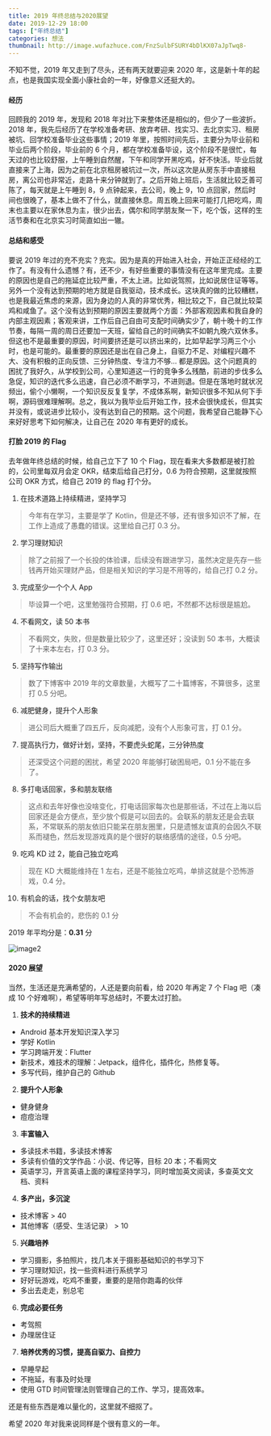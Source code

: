```yaml
---
title: 2019 年终总结与2020展望
date: 2019-12-29 18:00
tags: ["年终总结"]
categories: 想法
thumbnail: http://image.wufazhuce.com/FnzSulbFSURY4bDlKX07aJpTwq8-
---
```


不知不觉，2019 年又走到了尽头，还有两天就要迎来 2020 年，这是新十年的起点，也是我国实现全面小康社会的一年，好像意义还挺大的。

#### 经历

回顾我的 2019 年，发现和 2018 年对比下来整体还是相似的，但少了一些波折。2018 年，我先后经历了在学校准备考研、放弃考研、找实习、去北京实习、租房被坑、回学校准备毕业这些事情；2019 年里，按照时间先后，主要分为毕业前和毕业后两个阶段，毕业前的 6 个月，都在学校准备毕设，这个阶段不是很忙，每天过的也比较舒服，上午睡到自然醒，下午和同学开黑吃鸡，好不快活。毕业后就直接来了上海，因为之前在北京租房被坑过一次，所以这次是从房东手中直接租房，离公司也非常近，走路十来分钟就到了。之后开始上班后，生活就比较乏善可陈了，每天就是上午睡到 8，9 点钟起来，去公司，晚上 9，10 点回家，然后时间也很晚了，基本上做不了什么，就直接休息。周五晚上回来可能打几把吃鸡，周末也主要以在家休息为主，很少出去，偶尔和同学朋友聚一下，吃个饭，这样的生活节奏和在北京实习时简直如出一辙。

#### 总结和感受

要说 2019 年过的充不充实？充实。因为是真的开始进入社会，开始正正经经的工作了。有没有什么遗憾？有，还不少，有好些重要的事情没有在这年里完成。主要的原因也是自己的拖延症比较严重，不太上进。比如说驾照，比如说居住证等等。另外一个没有达到预期的地方就是自我驱动，技术成长。这块真的做的比较糟糕，也是我最近焦虑的来源，因为身边的人真的非常优秀，相比较之下，自己就比较菜鸡和咸鱼了。这个没有达到预期的原因主要就两个方面：外部客观因素和我自身的内部主观因素；客观来讲，工作后自己自由可支配时间确实少了，朝十晚十的工作节奏，每隔一周的周日还要加一天班，留给自己的时间确实不如朝九晚六双休多。但这也不是最重要的原因，时间要挤还是可以挤出来的，比如早起学习两三个小时，也是可能的。最重要的原因还是出在自己身上，自驱力不足、对编程兴趣不大、没有积极的正向反馈、三分钟热度、专注力不够... 都是原因。这个问题真的困扰了我好久，从学校到公司，心里知道这一行的竞争多么残酷，前进的步伐多么急促，知识的迭代多么迅速，自己必须不断学习，不进则退。但是在落地时就状况频出，偷个小懒啊，一个知识反反复复学，不成体系啊，新知识很多不知从何下手啊，源码很难理解啊。总之，我以为我毕业后开始工作，技术会很快成长，但其实并没有，或说进步比较小，没有达到自己的预期。这个问题，我希望自己能静下心来好好思考下如何解决，让自己在 2020 年有更好的成长。

#### 打脸 2019 的 Flag

去年做年终总结的时候，给自己立下了 10 个 Flag，现在看来大多数都是被打脸的，公司里每双月会定 OKR，结束后给自己打分，0.6 为符合预期，这里就按照公司 OKR 方式，给自己 2019 的 flag 打个分。

1. 在技术道路上持续精进，坚持学习

> 今年有在学习，主要是学了 Kotlin，但是还不够，还有很多知识不了解，在工作上造成了愚蠢的错误。这里给自己打 0.3 分。

2. 学习理财知识

> 除了之前报了一个长投的体验课，后续没有跟进学习，虽然决定是先存一些钱再开始买理财产品，但是相关知识的学习是不用等的，给自己打 0.2 分。

3. 完成至少一个个人 App

> 毕设算一个吧，这里勉强符合预期，打 0.6 吧，不然都不达标很是尴尬。


4. 不看网文，读 50 本书

> 不看网文，失败，但是数量比较少了，这里还好；没读到 50 本书，大概读了十来本左右，打 0.3 分。

5. 坚持写作输出

> 数了下博客中 2019 年的文章数量，大概写了二十篇博客，不算很多，这里打 0.5 分吧。

6. 减肥健身，提升个人形象

> 进公司后大概重了四五斤，反向减肥，没有个人形象可言，打 0.1 分。

7. 提高执行力，做好计划，坚持，不要虎头蛇尾，三分钟热度

> 还深受这个问题的困扰，希望 2020 年能够打破困局吧，0.1 分不能在多了。

8. 多打电话回家，多和朋友联络

> 这点和去年好像也没啥变化，打电话回家每次也是那些话，不过在上海以后回家还是会方便点，至少放个假是可以回去的。会联系的朋友还是会去联系，不常联系的朋友依旧只能呆在朋友圈里，只是遗憾友谊真的会因久不联系而褪色，然后发现游戏真的是个很好的联络感情的途径，0.5 分吧。

9. 吃鸡 KD 过 2，能自己独立吃鸡

> 现在 KD 大概能维持在 1 左右，还是不能独立吃鸡，单排这就是个恐怖游戏，0.4 分。

10. 有机会的话，找个女朋友吧

> 不会有机会的，悲伤的 0.1 分


2019 年平均分是：**0.31** 分

![image2](http://wx4.sinaimg.cn/bmiddle/006APoFYly1fs6aosf8acg306o06o19h.gif)


#### 2020 展望

当然，生活还是充满希望的，人还是要向前看，给 2020 年再定 7 个 Flag 吧（凑成 10 个好难啊），希望等明年写总结时，不要太过打脸。

1. **技术的持续精进**
- Android 基本开发知识深入学习
- 学好 Kotlin 
- 学习跨端开发：Flutter
- 新技术，难技术的理解：Jetpack，组件化，插件化，热修复等。
- 多写代码，维护自己的 Github

2. **提升个人形象**
- 健身健身
- 痘痘治理

3. **丰富输入**
- 多读技术书籍，多读技术博客
- 多读有价值的文学作品：小说、传记等，目标 20 本；不看网文
- 英语学习，开言英语上面的课程坚持学习，同时增加英文阅读，多查英文文档、资料

4. **多产出，多沉淀**
- 技术博客 > 40
- 其他博客（感受、生活记录） > 10

5. **兴趣培养**
- 学习摄影，多拍照片，找几本关于摄影基础知识的书学习下
- 学习理财知识，找一些资料进行系统学习
- 好好玩游戏，吃鸡不重要，重要的是陪你跑毒的伙伴
- 多出去走走，别总宅

6. **完成必要任务**
- 考驾照
- 办理居住证

7. **培养优秀的习惯，提高自驱力、自控力**
- 早睡早起
- 不拖延，有事及时处理
- 使用 GTD 时间管理法则管理自己的工作、学习，提高效率。


还是有些东西是难以量化的，这里就不细抠了。

希望 2020 年对我来说同样是个很有意义的一年。